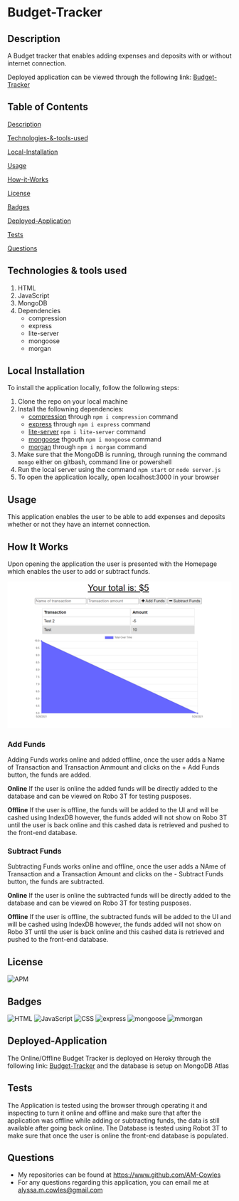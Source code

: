 # Budget-Tracker
## Description
A Budget tracker that enables adding expenses and deposits with or without internet connection.

Deployed application can be viewed through the following link: [Budget-Tracker](https://budget-tracker-010.herokuapp.com/)

## Table of Contents

[Description](#Description)

[Technologies-&-tools-used](#Technologies-&-tools-used)

[Local-Installation](#Local-Installation)

[Usage](#usage)

[How-it-Works](#How-it-Works)

[License](#License)

[Badges](#Badges)

[Deployed-Application](#Deployed-Application)

[Tests](#tests)

[Questions](#questions)

## Technologies & tools used
1. HTML
2. JavaScript
3. MongoDB
4. Dependencies
    * compression
    * express
    * lite-server
    * mongoose
    * morgan

## Local Installation
To install the application locally, follow the following steps:
1. Clone the repo on your local machine
3. Install the followning dependencies:
    * [compression](https://www.npmjs.com/package/compression) through `npm i compression` command
    * [express](https://www.npmjs.com/package/express) through `npm i express` command
    * [lite-server](https://www.npmjs.com/package/lite-server) `npm i lite-server` command
    * [mongoose](https://www.npmjs.com/package/mongoose) thgouth `npm i mongoose` command
    * [morgan](https://www.npmjs.com/package/morgan) through `npm i morgan` command
4. Make sure that the MongoDB is running, through running the command `mongo` either on gitbash, command line or powershell
5. Run the local server using the command `npm start` or `node server.js`
6. To open the application locally, open localhost:3000 in your browser

## Usage
This application enables the user to be able to add expenses and deposits whether or not they have an internet connection.

## How It Works
Upon opening the application the user is presented with the Homepage which enables the user to add or subtract funds.

![Homepage](./public/images/homepage.png)

### Add Funds 
Adding Funds works online and added offline, once the user adds a Name of Transaction and Transaction Ammount and clicks on the + Add Funds button, the funds are added.

**Online**
    If the user is online the added funds will be directly added to the database and can be viewed on Robo 3T for testing pusposes.

**Offline**
     If the user is offline, the funds will be added to the UI and will be cashed using IndexDB however, the funds added will not show on Robo 3T until the user is back online and this cashed data is retrieved and pushed to the front-end database.

### Subtract Funds
Subtracting Funds works online and offline, once the user adds a NAme of Transaction and a Transaction Amount and clicks on the - Subtract Funds button, the funds are subtracted.
   
**Online**
    If the user is online the subtracted funds will be directly added to the database and can be viewed on Robo 3T for testing pusposes.

**Offline**
     If the user is offline, the subtracted funds will be added to the UI and will be cashed using IndexDB however, the funds added will not show on Robo 3T until the user is back online and this cashed data is retrieved and pushed to the front-end database.

## License

![APM](https://img.shields.io/apm/l/README)

## Badges

![HTML](https://img.shields.io/badge/HTML-blue)
![JavaScript](https://img.shields.io/badge/JavaScript-blue)
![CSS](https://img.shields.io/badge/CSS-blue)
![express](https://img.shields.io/badge/express-blue)
![mongoose](https://img.shields.io/badge/mongoose-blue)
![mmorgan](https://img.shields.io/badge/morgan-blue)

## Deployed-Application
The Online/Offline Budget Tracker is deployed on Heroky through the following link: [Budget-Tracker](https://budget-tracker-010.herokuapp.com/) and the database is setup on MongoDB Atlas

## Tests
The Application is tested using the browser through operating it and inspecting to turn it online and offline and make sure that after the application was offline while adding or subtracting funds, the data is still available after going back online. The Database is tested using Robot 3T to make sure that once the user is online the front-end database is populated. 

## Questions
* My repositories can be found at https://www.github.com/AM-Cowles
* For any questions regarding this application, you can email me at alyssa.m.cowles@gmail.com